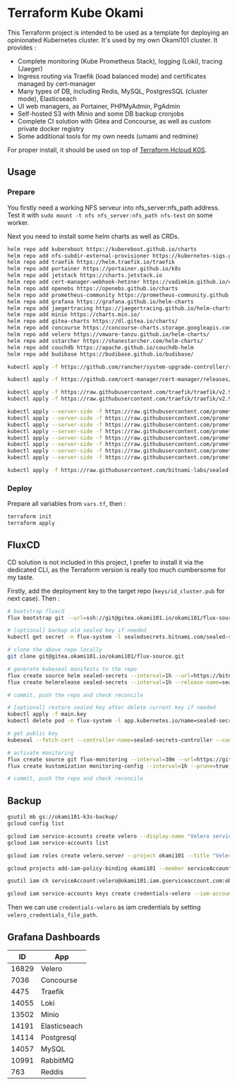 # Terraform Kube Okami

This Terraform project is intended to be used as a template for deploying an opinionated Kubernetes cluster. It's used by my own Okami101 cluster. It provides :

* Complete monitoring (Kube Prometheus Stack), logging (Loki), tracing (Jaeger)
* Ingress routing via Traefik (load balanced mode) and certificates managed by cert-manager
* Many types of DB, including Redis, MySQL, PostgresSQL (cluster mode), Elasticseach
* UI web managers, as Portainer, PHPMyAdmin, PgAdmin
* Self-hosted S3 with Minio and some DB backup cronjobs
* Complete CI solution with Gitea and Concourse, as well as custom private docker registry
* Some additional tools for my own needs (umami and redmine)

For proper install, it should be used on top of [Terraform Hcloud K0S](https://github.com/adr1enbe4udou1n/terraform-hcloud-k0s).

## Usage

### Prepare

You firstly need a working NFS serveur into nfs_server:nfs_path address. Test it with `sudo mount -t nfs nfs_server:nfs_path nfs-test` on some worker.

Next you need to install some helm charts as well as CRDs.

```sh
helm repo add kubereboot https://kubereboot.github.io/charts
helm repo add nfs-subdir-external-provisioner https://kubernetes-sigs.github.io/nfs-subdir-external-provisioner
helm repo add traefik https://helm.traefik.io/traefik
helm repo add portainer https://portainer.github.io/k8s
helm repo add jetstack https://charts.jetstack.io
helm repo add cert-manager-webhook-hetzner https://vadimkim.github.io/cert-manager-webhook-hetzner
helm repo add openebs https://openebs.github.io/charts
helm repo add prometheus-community https://prometheus-community.github.io/helm-charts
helm repo add grafana https://grafana.github.io/helm-charts
helm repo add jaegertracing https://jaegertracing.github.io/helm-charts
helm repo add minio https://charts.min.io/
helm repo add gitea-charts https://dl.gitea.io/charts/
helm repo add concourse https://concourse-charts.storage.googleapis.com/
helm repo add velero https://vmware-tanzu.github.io/helm-charts/
helm repo add sstarcher https://shanestarcher.com/helm-charts/
helm repo add couchdb https://apache.github.io/couchdb-helm
helm repo add budibase https://budibase.github.io/budibase/

kubectl apply -f https://github.com/rancher/system-upgrade-controller/releases/latest/download/system-upgrade-controller.yaml

kubectl apply -f https://github.com/cert-manager/cert-manager/releases/download/v1.10.1/cert-manager.crds.yaml

kubectl apply -f https://raw.githubusercontent.com/traefik/traefik/v2.9/docs/content/reference/dynamic-configuration/kubernetes-crd-definition-v1.yml
kubectl apply -f https://raw.githubusercontent.com/traefik/traefik/v2.9/docs/content/reference/dynamic-configuration/kubernetes-crd-rbac.yml

kubectl apply --server-side -f https://raw.githubusercontent.com/prometheus-operator/prometheus-operator/v0.61.1/example/prometheus-operator-crd/monitoring.coreos.com_alertmanagerconfigs.yaml
kubectl apply --server-side -f https://raw.githubusercontent.com/prometheus-operator/prometheus-operator/v0.61.1/example/prometheus-operator-crd/monitoring.coreos.com_alertmanagers.yaml
kubectl apply --server-side -f https://raw.githubusercontent.com/prometheus-operator/prometheus-operator/v0.61.1/example/prometheus-operator-crd/monitoring.coreos.com_podmonitors.yaml
kubectl apply --server-side -f https://raw.githubusercontent.com/prometheus-operator/prometheus-operator/v0.61.1/example/prometheus-operator-crd/monitoring.coreos.com_probes.yaml
kubectl apply --server-side -f https://raw.githubusercontent.com/prometheus-operator/prometheus-operator/v0.61.1/example/prometheus-operator-crd/monitoring.coreos.com_prometheuses.yaml
kubectl apply --server-side -f https://raw.githubusercontent.com/prometheus-operator/prometheus-operator/v0.61.1/example/prometheus-operator-crd/monitoring.coreos.com_prometheusrules.yaml
kubectl apply --server-side -f https://raw.githubusercontent.com/prometheus-operator/prometheus-operator/v0.61.1/example/prometheus-operator-crd/monitoring.coreos.com_servicemonitors.yaml
kubectl apply --server-side -f https://raw.githubusercontent.com/prometheus-operator/prometheus-operator/v0.61.1/example/prometheus-operator-crd/monitoring.coreos.com_thanosrulers.yaml

kubectl apply -f https://raw.githubusercontent.com/bitnami-labs/sealed-secrets/main/helm/sealed-secrets/crds/bitnami.com_sealedsecrets.yaml
```

### Deploy

Prepare all variables from `vars.tf`, then :

```sh
terraform init
terraform apply
```

## FluxCD

CD solution is not included in this project, I prefer to install it via the dedicated CLI, as the Terraform version is really too much cumbersome for my taste.

Firstly, add the deployment key to the target repo (`keys/id_cluster.pub` for next case). Then :

```sh
# bootstrap fluxcd
flux bootstrap git --url=ssh://git@gitea.okami101.io/okami101/flux-source --branch=main --components-extra=image-reflector-controller,image-automation-controller --private-key-file=keys/id_cluster --toleration-keys=node-role.kubernetes.io/runner

# [optional] backup old sealed key if needed
kubectl get secret -n flux-system -l sealedsecrets.bitnami.com/sealed-secrets-key -o yaml > main.key

# clone the above repo locally
git clone git@gitea.okami101.io/okami101/flux-source.git

# generate kubeseal manifests to the repo
flux create source helm sealed-secrets --interval=1h --url=https://bitnami-labs.github.io/sealed-secrets --export >> sealed-secrets.yaml
flux create helmrelease sealed-secrets --interval=1h --release-name=sealed-secrets-controller --target-namespace=flux-system --source=HelmRepository/sealed-secrets --chart=sealed-secrets --chart-version=">=2.6.0" --crds=CreateReplace --export >> sealed-secrets.yaml

# commit, push the repo and check reconcile

# [optional] restore sealed key after delete current key if needed
kubectl apply -f main.key
kubectl delete pod -n flux-system -l app.kubernetes.io/name=sealed-secrets

# get public key
kubeseal --fetch-cert --controller-name=sealed-secrets-controller --controller-namespace=flux-system > pub-sealed-secrets.pem

# activate monitoring
flux create source git flux-monitoring --interval=30m --url=https://github.com/fluxcd/flux2 --branch=main --export >> flux-monitoring.yaml
flux create kustomization monitoring-config --interval=1h --prune=true --source=flux-monitoring --path="./manifests/monitoring/monitoring-config" --health-check-timeout=1m --export >> flux-monitoring.yaml

# commit, push the repo and check reconcile
```

## Backup

```sh
gsutil mb gs://okami101-k3s-backup/
gcloud config list

gcloud iam service-accounts create velero --display-name "Velero service account"
gcloud iam service-accounts list

gcloud iam roles create velero.server --project okami101 --title "Velero Server" --permissions compute.disks.get,compute.disks.create,compute.disks.createSnapshot,compute.snapshots.get,compute.snapshots.create,compute.snapshots.useReadOnly,compute.snapshots.delete,compute.zones.get,storage.objects.create,storage.objects.delete,storage.objects.get,storage.objects.list

gcloud projects add-iam-policy-binding okami101 --member serviceAccount:velero@okami101.iam.gserviceaccount.com --role projects/okami101/roles/velero.server

gsutil iam ch serviceAccount:velero@okami101.iam.gserviceaccount.com:objectAdmin gs://okami101-k3s-backup

gcloud iam service-accounts keys create credentials-velero --iam-account velero@okami101.iam.gserviceaccount.com
```

Then we can use `credentials-velero` as iam credentials by setting `velero_credentials_file_path`.

## Grafana Dashboards

| ID    | App          |
| ----- | ------------ |
| 16829 | Velero       |
| 7036  | Concourse    |
| 4475  | Traefik      |
| 14055 | Loki         |
| 13502 | Minio        |
| 14191 | Elasticseach |
| 14114 | Postgresql   |
| 14057 | MySQL        |
| 10991 | RabbitMQ     |
| 763   | Reddis       |
